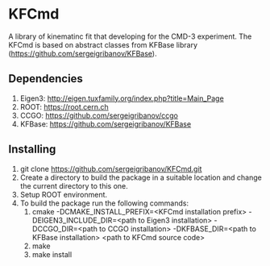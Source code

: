 # KFCmd

A library of kinematinc fit that developing for the CMD-3 experiment. 
The KFCmd is based on abstract classes from KFBase library (https://github.com/sergeigribanov/KFBase).

## Dependencies

1. Eigen3: http://eigen.tuxfamily.org/index.php?title=Main_Page
2. ROOT: https://root.cern.ch
3. CCGO: https://github.com/sergeigribanov/ccgo
4. KFBase: https://github.com/sergeigribanov/KFBase

## Installing
1. git clone https://github.com/sergeigribanov/KFCmd.git
2. Create a directory to build the package in a suitable location and change the current directory to this one.
3. Setup ROOT environment.
4. To build the package run the following commands:
    1. cmake  -DCMAKE_INSTALL_PREFIX=\<KFCmd installation prefix\> -DEIGEN3_INCLUDE_DIR=\<path to Eigen3 installation\> -DCCGO_DIR=\<path to CCGO installation\> -DKFBASE_DIR=\<path to KFBase installation\> \<path to KFCmd source code\>
    2. make
    3. make install
